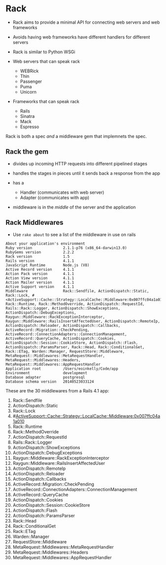 # Rack

- Rack aims to provide a minimal API for connecting web servers and web
  frameworks
- Avoids having web frameworks have different handlers for different servers
- Rack is similar to Python WSGi

- Web servers that can speak rack
    - WEBRick
    - Thin
    - Passenger
    - Puma
    - Unicorn
- Frameworks that can speak rack
    - Rails
    - Sinatra
    - Mack
    - Espresso

Rack is both a spec _and_ a middleware gem that implemnets the spec.

## Rack the gem

- divides up incoming HTTP requests into different pipelined stages
- handles the stages in pieces until it sends back a response from the app
- has a
    - Handler (communicates with web server)
    - Adapter (communicates with app)

- middleware is in the _middle_ of the server and the application

## Rack Middlewares

- Use `rake about` to see a list of the middleware in use on rails

```
About your application's environment
Ruby version              2.1.1-p76 (x86_64-darwin13.0)
RubyGems version          2.2.2
Rack version              1.5
Rails version             4.1.1
JavaScript Runtime        Node.js (V8)
Active Record version     4.1.1
Action Pack version       4.1.1
Action View version       4.1.1
Action Mailer version     4.1.1
Active Support version    4.1.1
Middleware                Rack::Sendfile, ActionDispatch::Static, Rack::Lock, #<ActiveSupport::Cache::Strategy::LocalCache::Middleware:0x007ffc04a1a010>, Rack::Runtime, Rack::MethodOverride, ActionDispatch::RequestId, Rails::Rack::Logger, ActionDispatch::ShowExceptions, ActionDispatch::DebugExceptions, Raygun::Middleware::RackExceptionInterceptor, Raygun::Middleware::RailsInsertAffectedUser, ActionDispatch::RemoteIp, ActionDispatch::Reloader, ActionDispatch::Callbacks, ActiveRecord::Migration::CheckPending, ActiveRecord::ConnectionAdapters::ConnectionManagement, ActiveRecord::QueryCache, ActionDispatch::Cookies, ActionDispatch::Session::CookieStore, ActionDispatch::Flash, ActionDispatch::ParamsParser, Rack::Head, Rack::ConditionalGet, Rack::ETag, Warden::Manager, RequestStore::Middleware, MetaRequest::Middlewares::MetaRequestHandler, MetaRequest::Middlewares::Headers, MetaRequest::Middlewares::AppRequestHandler
Application root          /Users/eoinkelly/Code/app
Environment               development
Database adapter          postgresql
Database schema version   20140523033124
```

These are the 30 middlewares from a Rails 4.1 app:

1. Rack::Sendfile
2. ActionDispatch::Static
3. Rack::Lock
4. #<ActiveSupport::Cache::Strategy::LocalCache::Middleware:0x007ffc04a1a010>
5. Rack::Runtime
6. Rack::MethodOverride
7. ActionDispatch::RequestId
8. Rails::Rack::Logger
9. ActionDispatch::ShowExceptions
10. ActionDispatch::DebugExceptions
11. Raygun::Middleware::RackExceptionInterceptor
12. Raygun::Middleware::RailsInsertAffectedUser
13. ActionDispatch::RemoteIp
14. ActionDispatch::Reloader
15. ActionDispatch::Callbacks
16. ActiveRecord::Migration::CheckPending
17. ActiveRecord::ConnectionAdapters::ConnectionManagement
18. ActiveRecord::QueryCache
19. ActionDispatch::Cookies
20. ActionDispatch::Session::CookieStore
21. ActionDispatch::Flash
22. ActionDispatch::ParamsParser
23. Rack::Head
24. Rack::ConditionalGet
25. Rack::ETag
26. Warden::Manager
27. RequestStore::Middleware
28. MetaRequest::Middlewares::MetaRequestHandler
29. MetaRequest::Middlewares::Headers
30. MetaRequest::Middlewares::AppRequestHandler
